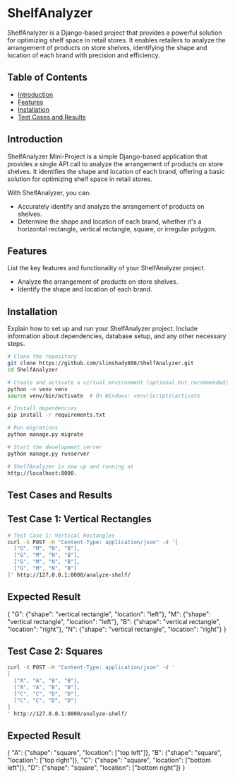 # ShelfAnalyzer

ShelfAnalyzer is a Django-based project that provides a powerful solution for optimizing shelf space in retail stores. It enables retailers to analyze the arrangement of products on store shelves, identifying the shape and location of each brand with precision and efficiency.

## Table of Contents

- [Introduction](#introduction)
- [Features](#features)
- [Installation](#installation)
- [Test Cases and Results](#test-cases-and-results)

## Introduction

ShelfAnalyzer Mini-Project is a simple Django-based application that provides a single API call to analyze the arrangement of products on store shelves. It identifies the shape and location of each brand, offering a basic solution for optimizing shelf space in retail stores.

With ShelfAnalyzer, you can:

- Accurately identify and analyze the arrangement of products on shelves.
- Determine the shape and location of each brand, whether it's a horizontal rectangle, vertical rectangle, square, or irregular polygon.



## Features

List the key features and functionality of your ShelfAnalyzer project.

- Analyze the arrangement of products on store shelves.
- Identify the shape and location of each brand.

## Installation

Explain how to set up and run your ShelfAnalyzer project. Include information about dependencies, database setup, and any other necessary steps.

```bash
# Clone the repository
git clone https://github.com/slimshady808/ShelfAnalyzer.git
cd ShelfAnalyzer

# Create and activate a virtual environment (optional but recommended)
python -m venv venv
source venv/bin/activate  # On Windows: venv\Scripts\activate

# Install dependencies
pip install -r requirements.txt

# Run migrations
python manage.py migrate

# Start the development server
python manage.py runserver

# ShelfAnalyzer is now up and running at 
http://localhost:8000.

```



## Test Cases and Results

## Test Case 1: Vertical Rectangles

```bash
# Test Case 1: Vertical Rectangles
curl -X POST -H "Content-Type: application/json" -d '[
  ["G", "M", "N", "B"],
  ["G", "M", "N", "B"],
  ["G", "M", "N", "B"],
  ["G", "M", "N", "B"]
]' http://127.0.0.1:8000/analyze-shelf/
```
## Expected Result

{
  "G": {"shape": "vertical rectangle", "location": "left"},
  "M": {"shape": "vertical rectangle", "location": "left"},
  "B": {"shape": "vertical rectangle", "location": "right"},
  "N": {"shape": "vertical rectangle", "location": "right"}
}

## Test Case 2: Squares

```bash
curl -X POST -H "Content-Type: application/json" -d '
[
  ["A", "A", "B", "B"],
  ["A", "A", "B", "B"],
  ["C", "C", "D", "D"],
  ["C", "C", "D", "D"]
]
' http://127.0.0.1:8000/analyze-shelf/

```
## Expected Result

{
  "A": {"shape": "square", "location": ["top left"]},
  "B": {"shape": "square", "location": ["top right"]},
  "C": {"shape": "square", "location": ["bottom left"]},
  "D": {"shape": "square", "location": ["bottom right"]}
}



